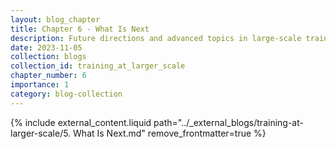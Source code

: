```yaml
---
layout: blog_chapter
title: Chapter 6 - What Is Next
description: Future directions and advanced topics in large-scale training
date: 2023-11-05
collection: blogs
collection_id: training_at_larger_scale
chapter_number: 6
importance: 1
category: blog-collection
---
```


{% include external_content.liquid path="../_external_blogs/training-at-larger-scale/5. What Is Next.md" remove_frontmatter=true %}
